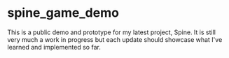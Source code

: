 # spine_game_demo
This is a public demo and prototype for my latest project, Spine. It is still very much a work in progress but each update should showcase what I've learned and implemented so far.
